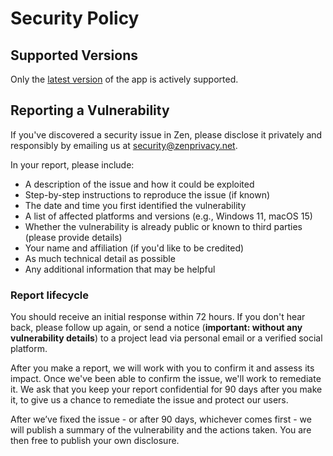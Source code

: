 # Security Policy

## Supported Versions

Only the [latest version](https://github.com/ZenPrivacy/zen-desktop/releases/latest) of the app is actively supported.

## Reporting a Vulnerability

If you've discovered a security issue in Zen, please disclose it privately and responsibly by emailing us at <security@zenprivacy.net>.

In your report, please include:

- A description of the issue and how it could be exploited
- Step-by-step instructions to reproduce the issue (if known)
- The date and time you first identified the vulnerability
- A list of affected platforms and versions (e.g., Windows 11, macOS 15)
- Whether the vulnerability is already public or known to third parties (please provide details)
- Your name and affiliation (if you'd like to be credited)
- As much technical detail as possible
- Any additional information that may be helpful

### Report lifecycle

You should receive an initial response within 72 hours. If you don't hear back, please follow up again, or send a notice (**important: without any vulnerability details**) to a project lead via personal email or a verified social platform.

After you make a report, we will work with you to confirm it and assess its impact. Once we've been able to confirm the issue, we'll work to remediate it. We ask that you keep your report confidential for 90 days after you make it, to give us a chance to remediate the issue and protect our users.

After we’ve fixed the issue - or after 90 days, whichever comes first - we will publish a summary of the vulnerability and the actions taken. You are then free to publish your own disclosure.
